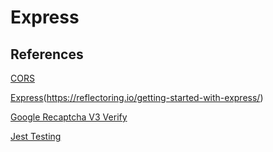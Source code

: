# Express

## References

[CORS](https://expressjs.com/en/resources/middleware/cors.html)

[Express](https://reflectoring.io/getting-started-with-express/)(https://reflectoring.io/getting-started-with-express/)

[Google Recaptcha V3 Verify](https://developers.google.com/recaptcha/docs/verify)

[Jest Testing](https://dev.to/nathan_sheryak/how-to-test-a-typescript-express-api-with-jest-for-dummies-like-me-4epd)
